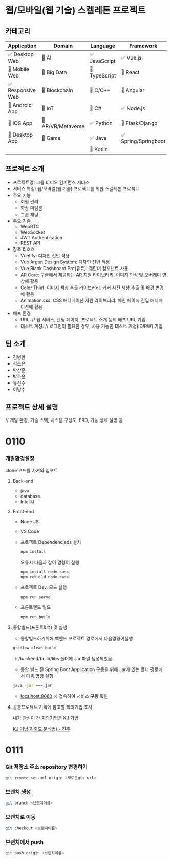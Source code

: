 # 웹/모바일(웹 기술) 스켈레톤 프로젝트

<!-- 필수 항목 -->

## 카테고리

| Application | Domain | Language | Framework |
| ---- | ---- | ---- | ---- |
| :white_check_mark: Desktop Web | :black_square_button: AI | :white_check_mark: JavaScript | :white_check_mark: Vue.js |
| :black_square_button: Mobile Web | :black_square_button: Big Data | :black_square_button: TypeScript | :black_square_button: React |
| :white_check_mark: Responsive Web | :black_square_button: Blockchain | :black_square_button: C/C++ | :black_square_button: Angular |
| :black_square_button: Android App | :black_square_button: IoT | :black_square_button: C# | :white_check_mark: Node.js |
| :black_square_button: iOS App | :black_square_button: AR/VR/Metaverse | :white_check_mark: Python | :black_square_button: Flask/Django |
| :black_square_button: Desktop App | :black_square_button: Game | :white_check_mark: Java | :white_check_mark: Spring/Springboot |
| | | :black_square_button: Kotlin | |

<!-- 필수 항목 -->

## 프로젝트 소개

* 프로젝트명: 그룹 비디오 컨퍼런스 서비스
* 서비스 특징: 웹/모바일(웹 기술) 프로젝트를 위한 스켈레톤 프로젝트
* 주요 기능
  - 회원 관리
  - 화상 미팅룸
  - 그룹 채팅
* 주요 기술
  - WebRTC
  - WebSocket
  - JWT Authentication
  - REST API
* 참조 리소스
  * Vuetify: 디자인 전반 적용
  * Vue Argon Design System: 디자인 전반 적용
  * Vue Black Dashboard Pro(유료): 캘린더 컴포넌트 사용
  * AR Core: 구글에서 제공하는 AR 지원 라이브러리. 이미지 인식 및 오버레이 영상에 활용
  * Color Thief: 이미지 색상 추출 라이브러리. 커버 사진 색상 추출 및 배경 변경에 활용
  * Animation.css: CSS 애니메이션 지원 라이브러리. 메인 페이지 진입 애니메이션에 활용
* 배포 환경
  - URL: // 웹 서비스, 랜딩 페이지, 프로젝트 소개 등의 배포 URL 기입
  - 테스트 계정: // 로그인이 필요한 경우, 사용 가능한 테스트 계정(ID/PW) 기입

## 팀 소개
* 김병완
* 김소은
* 박상훈
* 박주윤
* 유진주
* 이남수


## 프로젝트 상세 설명

// 개발 환경, 기술 스택, 시스템 구성도, ERD, 기능 상세 설명 등


# 0110

### 개발환경설정

clone 코드를 가져와 임포트

1. Back-end
    - java
    - database
    - IntelliJ
2. Front-end
    - Node JS
    - VS Code
    - 프로젝트 Dependencieds 설치
        
        ```bash
        npm install
        ```
        
        오류시 다음과 같이 명령어 실행
        
        ```bash
        npm install node-sass
        npm rebuild node-sass
        ```
        
    - 프로젝트 Dev. 모드 실행
        
        ```bash
        npm run serve
        ```
        
    - 프론트엔드 빌드
        
        ```bash
        npm run build
        ```
        
3. 통합빌드(프론트&백) 및 실행 
    - 통합빌드하기위해 백엔드 프로젝트 경로에서 다음명령어실행
    
    ```bash
    gradlew clean build
    ```
    
    → /backend/build/libs 폴더에 .jar 파일 생성되었음.
    
    - 통합 빌드 된 Spring Boot Application 구동을 위해 .jar가 있는 폴더 경로에서 다음 명령 실행
    
    ```bash
    java -jar ~~~.jar
    ```
    
    - [localhost:8080](http://localhost:8080) 에 접속하여 서비스 구동 확인
    
4. 공통프로젝트 기획에 참고할 회의기법 조사
    
    내가 관심이 간 회의기법은 KJ 기법
    
    [KJ 기법(친화도 분석법) - 진주](https://www.notion.so/KJ-8bc770e378284033997417ca50c8b459)

# 0111

### Git 저장소 주소 repository 변경하기
``` bash
git remote set-url origin <새로운git url>

``` 
### 브랜치 생성
``` bash
git branch <브랜치이름>
```

### 브랜치로 이동
``` bash
git checkout <브랜치이름>
```

### 브랜치에서 push
``` bash
git push origin <브랜치이름>
```

